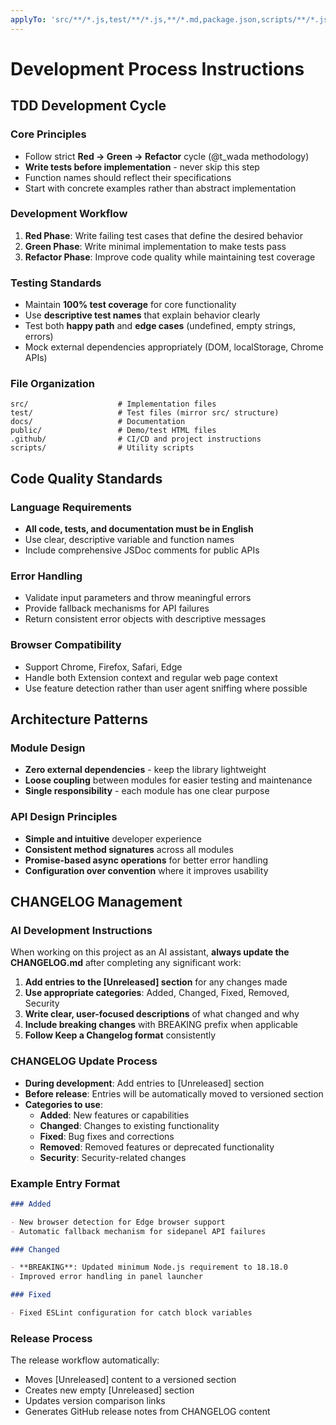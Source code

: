 ```yaml
---
applyTo: 'src/**/*.js,test/**/*.js,**/*.md,package.json,scripts/**/*.js'
---
```


# Development Process Instructions

## TDD Development Cycle

### Core Principles

- Follow strict **Red → Green → Refactor** cycle (@t_wada methodology)
- **Write tests before implementation** - never skip this step
- Function names should reflect their specifications
- Start with concrete examples rather than abstract implementation

### Development Workflow

1. **Red Phase**: Write failing test cases that define the desired behavior
2. **Green Phase**: Write minimal implementation to make tests pass
3. **Refactor Phase**: Improve code quality while maintaining test coverage

### Testing Standards

- Maintain **100% test coverage** for core functionality
- Use **descriptive test names** that explain behavior clearly
- Test both **happy path** and **edge cases** (undefined, empty strings, errors)
- Mock external dependencies appropriately (DOM, localStorage, Chrome APIs)

### File Organization

```
src/                    # Implementation files
test/                   # Test files (mirror src/ structure)
docs/                   # Documentation
public/                 # Demo/test HTML files
.github/                # CI/CD and project instructions
scripts/                # Utility scripts
```

## Code Quality Standards

### Language Requirements

- **All code, tests, and documentation must be in English**
- Use clear, descriptive variable and function names
- Include comprehensive JSDoc comments for public APIs

### Error Handling

- Validate input parameters and throw meaningful errors
- Provide fallback mechanisms for API failures
- Return consistent error objects with descriptive messages

### Browser Compatibility

- Support Chrome, Firefox, Safari, Edge
- Handle both Extension context and regular web page context
- Use feature detection rather than user agent sniffing where possible

## Architecture Patterns

### Module Design

- **Zero external dependencies** - keep the library lightweight
- **Loose coupling** between modules for easier testing and maintenance
- **Single responsibility** - each module has one clear purpose

### API Design Principles

- **Simple and intuitive** developer experience
- **Consistent method signatures** across all modules
- **Promise-based async operations** for better error handling
- **Configuration over convention** where it improves usability

## CHANGELOG Management

### AI Development Instructions

When working on this project as an AI assistant, **always update the
CHANGELOG.md** after completing any significant work:

1. **Add entries to the [Unreleased] section** for any changes made
2. **Use appropriate categories**: Added, Changed, Fixed, Removed, Security
3. **Write clear, user-focused descriptions** of what changed and why
4. **Include breaking changes** with BREAKING prefix when applicable
5. **Follow Keep a Changelog format** consistently

### CHANGELOG Update Process

- **During development**: Add entries to [Unreleased] section
- **Before release**: Entries will be automatically moved to versioned section
- **Categories to use**:
  - **Added**: New features or capabilities
  - **Changed**: Changes to existing functionality
  - **Fixed**: Bug fixes and corrections
  - **Removed**: Removed features or deprecated functionality
  - **Security**: Security-related changes

### Example Entry Format

```markdown
### Added

- New browser detection for Edge browser support
- Automatic fallback mechanism for sidepanel API failures

### Changed

- **BREAKING**: Updated minimum Node.js requirement to 18.18.0
- Improved error handling in panel launcher

### Fixed

- Fixed ESLint configuration for catch block variables
```

### Release Process

The release workflow automatically:

- Moves [Unreleased] content to a versioned section
- Creates new empty [Unreleased] section
- Updates version comparison links
- Generates GitHub release notes from CHANGELOG content
